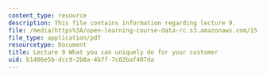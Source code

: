 ```yaml
---
content_type: resource
description: This file contains information regarding lecture 9.
file: /media/https%3A/open-learning-course-data-rc.s3.amazonaws.com/15-390-new-enterprises-spring-2013/b1406e5bdcc92b8a4b7f7c02baf407da_MIT15_390S13_lec09.pdf
file_type: application/pdf
resourcetype: Document
title: Lecture 9 What you can uniquely do for your customer
uid: b1406e5b-dcc9-2b8a-4b7f-7c02baf407da
---
```

